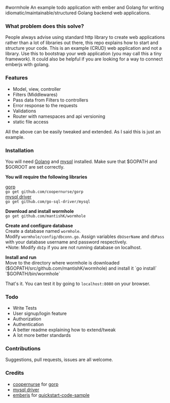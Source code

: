 #wormhole
An example todo application with ember and Golang for writing idiomatic/maintainable/structured Golang backend web applications.

### What problem does this solve?
People always advise using standard http library to create web applications rather than a lot of libraries out there, this repo explains how to start and structure your code. This is an example (CRUD) web application and not a library. Use this to bootstrap your web application (you may call this a tiny framework). It could also be helpful if you are looking for a way to connect emberjs with golang.

### Features
 - Model, view, controller
 - Filters (Middlewares)
 - Pass data from Filters to controllers
 - Error response to the requests
 - Validations
 - Router with namespaces and api versioning
 - static file access   

All the above can be easily tweaked and extended. As I said this is just an example.

### Installation
You will need [Golang] and [mysql] installed. Make sure that $GOPATH and $GOROOT are set correctly. 

**You will require the following libraries**   

[gorp]  
`go get github.com/coopernurse/gorp`   
[mysql driver]   
 `go get github.com/go-sql-driver/mysql`

**Download and install wormhole**   
`go get github.com/mantishK/wormhole`

**Create and configure database**   
Create a database named `wormhole`.    
Modify `wormhole/config/dbconn.go`. Assign variables `dbUserName` and `dbPass` with your database username and password respectively.  
*Note: Modify `dbIp` if you are not running database on localhost.

**Install and run**    
Move to the directory where wormhole is downloaded ($GOPATH/src/github.com/mantishK/wormhole) and install it   
`go install`  
`$GOPATH/bin/wormhole`

That's it. You can test it by going to `localhost:8080` on your browser.


### Todo
 - Write Tests
 - User signup/login feature
 - Authorization
 - Authentication
 - A better readme explaining how to extend/tweak
 - A lot more better standards

### Contributions
Suggestions, pull requests, issues are all welcome.

### Credits
 - [coopernurse] for [gorp]
 - [mysql driver]
 - [emberjs] for [quickstart-code-sample]


[Golang]:https://golang.org/doc/install
[mysql]:http://www.mysql.com/downloads/
[gorp]:https://github.com/coopernurse/gorp
[mysql driver]:https://github.com/go-sql-driver/mysql
[coopernurse]:https://github.com/coopernurse
[quickstart-code-sample]:https://github.com/emberjs/quickstart-code-sample
[emberjs]:http://emberjs.com/

